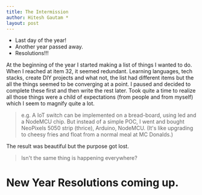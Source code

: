 ```yaml
---
title: The Intermission
author: Hitesh Gautam *
layout: post
---
```


* Last day of the year! 
* Another year passed away.
* Resolutions!!!

At the beginning of the year I started making a list of things I wanted to do. When I reached at item 32, it seemed redundant. Learning languages, tech stacks, create DIY projects and what not, the list had different items but the all the things seemed to be converging at a point. I paused and decided to complete these first and then write the rest later.
Took quite a time to realize all those things were a child of expectations (from people and from myself) which I seem to magnify quite a lot.
>e.g. A IoT switch can be implemented on a bread-board, using led and a NodeMCU chip. But instead of a simple POC, I went and bought NeoPixels 5050 strip (thrice), Arduino, NodeMCU. (It's like upgrading to cheesy fries and float from a normal meal at MC Donalds.)

The result was beautiful but the purpose got lost. 

>Isn't the same thing is happening everywhere?

# New Year Resolutions coming up.